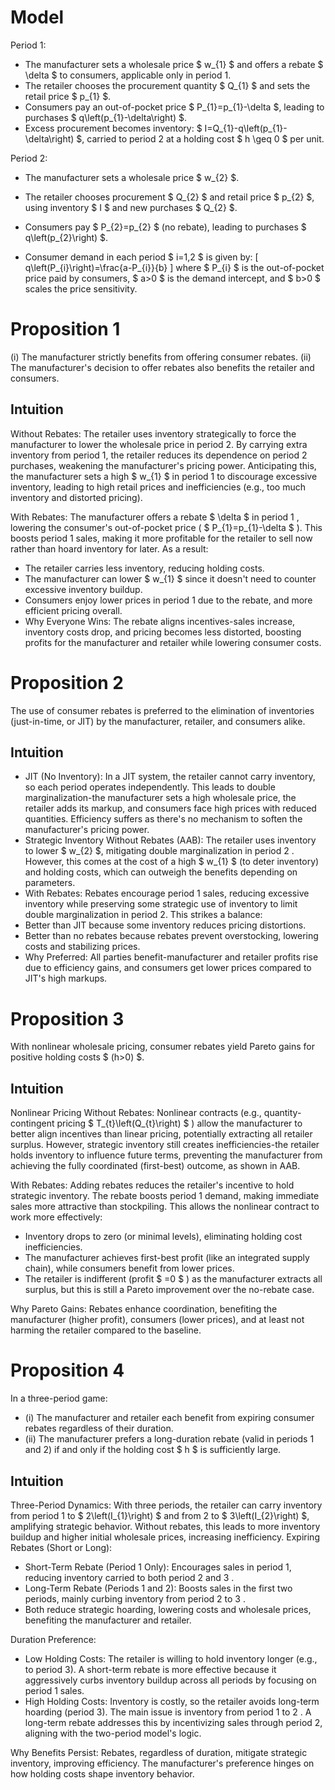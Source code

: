 # Model 

Period 1:
- The manufacturer sets a wholesale price $ w_{1} $ and offers a rebate $ \delta $ to consumers, applicable only in period 1.
- The retailer chooses the procurement quantity $ Q_{1} $ and sets the retail price $ p_{1} $.
- Consumers pay an out-of-pocket price $ P_{1}=p_{1}-\delta $, leading to purchases $ q\left(p_{1}-\delta\right) $.
- Excess procurement becomes inventory: $ I=Q_{1}-q\left(p_{1}-\delta\right) $, carried to period 2 at a holding cost $ h \geq 0 $ per unit.

Period 2:
- The manufacturer sets a wholesale price $ w_{2} $.
- The retailer chooses procurement $ Q_{2} $ and retail price $ p_{2} $, using inventory $ I $ and new purchases $ Q_{2} $.
- Consumers pay $ P_{2}=p_{2} $ (no rebate), leading to purchases $ q\left(p_{2}\right) $.

- Consumer demand in each period $ i=1,2 $ is given by:
\[
q\left(P_{i}\right)=\frac{a-P_{i}}{b}
\]
where $ P_{i} $ is the out-of-pocket price paid by consumers, $ a>0 $ is the demand intercept, and $ b>0 $ scales the price sensitivity.

# Proposition 1

(i) The manufacturer strictly benefits from offering consumer rebates.
(ii) The manufacturer's decision to offer rebates also benefits the retailer and consumers.

## Intuition

Without Rebates: The retailer uses inventory strategically to force the manufacturer to lower the wholesale price in period 2. By carrying extra inventory from period 1, the retailer reduces its dependence on period 2 purchases, weakening the manufacturer's pricing power. Anticipating this, the manufacturer sets a high $ w_{1} $ in period 1 to discourage excessive inventory, leading to high retail prices and inefficiencies (e.g., too much inventory and distorted pricing).

With Rebates: The manufacturer offers a rebate $ \delta $ in period 1 , lowering the consumer's out-of-pocket price ( $ P_{1}=p_{1}-\delta $ ). This boosts period 1 sales, making it more profitable for the retailer to sell now rather than hoard inventory for later. As a result:
- The retailer carries less inventory, reducing holding costs.
- The manufacturer can lower $ w_{1} $ since it doesn't need to counter excessive inventory buildup.
- Consumers enjoy lower prices in period 1 due to the rebate, and more efficient pricing overall.
- Why Everyone Wins: The rebate aligns incentives-sales increase, inventory costs drop, and pricing becomes less distorted, boosting profits for the manufacturer and retailer while lowering consumer costs.

# Proposition 2

The use of consumer rebates is preferred to the elimination of inventories (just-in-time, or JIT) by the manufacturer, retailer, and consumers alike.

## Intuition

- JIT (No Inventory): In a JIT system, the retailer cannot carry inventory, so each period operates independently. This leads to double marginalization-the manufacturer sets a high wholesale price, the retailer adds its markup, and consumers face high prices with reduced quantities. Efficiency suffers as there's no mechanism to soften the manufacturer's pricing power.
- Strategic Inventory Without Rebates (AAB): The retailer uses inventory to lower $ w_{2} $, mitigating double marginalization in period 2 . However, this comes at the cost of a high $ w_{1} $ (to deter inventory) and holding costs, which can outweigh the benefits depending on parameters.
- With Rebates: Rebates encourage period 1 sales, reducing excessive inventory while preserving some strategic use of inventory to limit double marginalization in period 2. This strikes a balance:
- Better than JIT because some inventory reduces pricing distortions.
- Better than no rebates because rebates prevent overstocking, lowering costs and stabilizing prices.
- Why Preferred: All parties benefit-manufacturer and retailer profits rise due to efficiency gains, and consumers get lower prices compared to JIT's high markups.

# Proposition 3

With nonlinear wholesale pricing, consumer rebates yield Pareto gains for positive holding costs $ (h>0) $.

## Intuition

Nonlinear Pricing Without Rebates: Nonlinear contracts (e.g., quantity-contingent pricing $ T_{t}\left(Q_{t}\right) $ ) allow the manufacturer to better align incentives than linear pricing, potentially extracting all retailer surplus. However, strategic inventory still creates inefficiencies-the retailer holds inventory to influence future terms, preventing the manufacturer from achieving the fully coordinated (first-best) outcome, as shown in AAB.

With Rebates: Adding rebates reduces the retailer's incentive to hold strategic inventory. The rebate boosts period 1 demand, making immediate sales more attractive than stockpiling. This allows the nonlinear contract to work more effectively:
- Inventory drops to zero (or minimal levels), eliminating holding cost inefficiencies.
- The manufacturer achieves first-best profit (like an integrated supply chain), while consumers benefit from lower prices.
- The retailer is indifferent (profit $ =0 $ ) as the manufacturer extracts all surplus, but this is still a Pareto improvement over the no-rebate case.

Why Pareto Gains: Rebates enhance coordination, benefiting the manufacturer (higher profit), consumers (lower prices), and at least not harming the retailer compared to the baseline.

# Proposition 4

In a three-period game:
- (i) The manufacturer and retailer each benefit from expiring consumer rebates regardless of their duration.
- (ii) The manufacturer prefers a long-duration rebate (valid in periods 1 and 2) if and only if the holding cost $ h $ is sufficiently large.

## Intuition 

Three-Period Dynamics: With three periods, the retailer can carry inventory from period 1 to $ 2\left(I_{1}\right) $ and from 2 to $ 3\left(I_{2}\right) $, amplifying strategic behavior. Without rebates, this leads to more inventory buildup and higher initial wholesale prices, increasing inefficiency.
Expiring Rebates (Short or Long):
- Short-Term Rebate (Period 1 Only): Encourages sales in period 1, reducing inventory carried to both period 2 and 3 .
- Long-Term Rebate (Periods 1 and 2): Boosts sales in the first two periods, mainly curbing inventory from period 2 to 3 .
- Both reduce strategic hoarding, lowering costs and wholesale prices, benefiting the manufacturer and retailer.

Duration Preference:
- Low Holding Costs: The retailer is willing to hold inventory longer (e.g., to period 3). A short-term rebate is more effective because it aggressively curbs inventory buildup across all periods by focusing on period 1 sales.
- High Holding Costs: Inventory is costly, so the retailer avoids long-term hoarding (period 3). The main issue is inventory from period 1 to 2 . A long-term rebate addresses this by incentivizing sales through period 2, aligning with the two-period model's logic.

Why Benefits Persist: Rebates, regardless of duration, mitigate strategic inventory, improving efficiency. The manufacturer's preference hinges on how holding costs shape inventory behavior.




